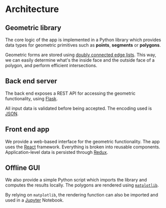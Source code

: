 # Architecture

## Geometric library

The core logic of the app is implemented in a Python library which provides
data types for geometric primitives such as **points**, **segments** or
**polygons**.

Geometric forms are stored using [doubly connected edge lists][dcel].
This way, we can easily determine what's the inside face and the outside face
of a polygon, and perform efficient intersections.

[dcel]: https://en.wikipedia.org/wiki/Doubly_connected_edge_list

## Back end server

The back end exposes a REST API for accessing the geometric functionality,
using [Flask](https://palletsprojects.com/p/flask/).

All input data is validated before being accepted. The encoding used is
[JSON](https://www.json.org/json-en.html).

## Front end app

We provide a web-based interface for the geometric functionality.
The app uses the [React](https://reactjs.org/) framework.
Everything is broken into reusable components.
Application-level data is persisted through [Redux](https://redux.js.org/).

## Offline GUI

We also provide a simple Python script which imports the library and
computes the results locally. The polygons are rendered using
[`matplotlib`](https://matplotlib.org/).

By relying on `matplotlib`, the rendering function can also be imported and used
in a [Jupyter](https://jupyter.org/) Notebook.
